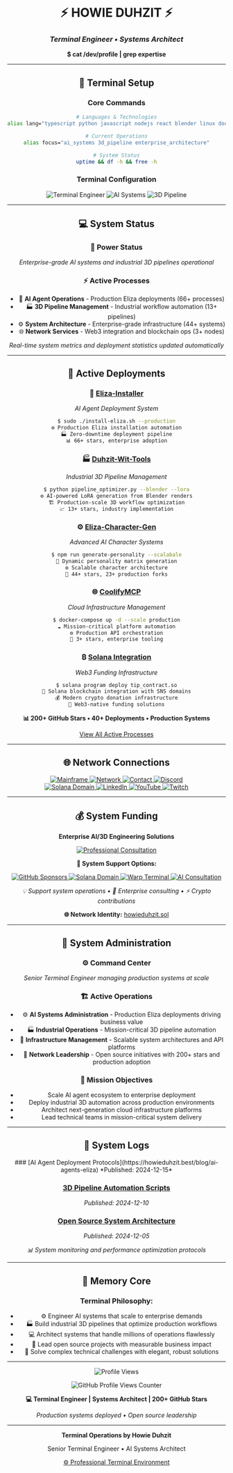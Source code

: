 <div align="center">

# ⚡ HOWIE DUHZIT ⚡
### *Terminal Engineer • Systems Architect*

**$ cat /dev/profile | grep expertise**

---

## 🔌 Terminal Setup

<div align="center">

### **Core Commands**
```bash
# Languages & Technologies
alias lang="typescript python javascript nodejs react blender linux docker"

# Current Operations
alias focus="ai_systems 3d_pipeline enterprise_architecture"

# System Status
uptime && df -h && free -h
```

### **Terminal Configuration**
<div align="center">
  <img src="https://img.shields.io/badge/-Terminal%20Engineer-00FF41?style=for-the-badge&logo=terminal&logoColor=000000" alt="Terminal Engineer" />
  <img src="https://img.shields.io/badge/-AI%20Systems%20Operator-39FF14?style=for-the-badge&logo=robot&logoColor=000000" alt="AI Systems" />
  <img src="https://img.shields.io/badge/-3D%20Pipeline%20Admin-32CD32?style=for-the-badge&logo=blender&logoColor=000000" alt="3D Pipeline" />
</div>

</div>

---

## 💻 System Status

<div align="center">

### **🔋 Power Status**
*Enterprise-grade AI systems and industrial 3D pipelines operational*

### **⚡ Active Processes**
- 🤖 **AI Agent Operations** - Production Eliza deployments (66+ processes)
- 🏭 **3D Pipeline Management** - Industrial workflow automation (13+ pipelines)
- ⚙️ **System Architecture** - Enterprise-grade infrastructure (44+ systems)
- 🌐 **Network Services** - Web3 integration and blockchain ops (3+ nodes)

*Real-time system metrics and deployment statistics updated automatically*

</div>

---

## 🚀 Active Deployments

<div align="center">

### 🤖 **[Eliza-Installer](https://github.com/HowieDuhzit/Eliza-Installer)**
*AI Agent Deployment System*
```bash
$ sudo ./install-eliza.sh --production
⚙️ Production Eliza installation automation
🏭 Zero-downtime deployment pipeline
📊 66+ stars, enterprise adoption
```

### 🏭 **[Duhzit-Wit-Tools](https://github.com/HowieDuhzit/Duhzit-Wit-Tools)**
*Industrial 3D Pipeline Management*
```bash
$ python pipeline_optimizer.py --blender --lora
⚙️ AI-powered LoRA generation from Blender renders
🏗️ Production-scale 3D workflow optimization
📈 13+ stars, industry implementation
```

### ⚙️ **[Eliza-Character-Gen](https://github.com/HowieDuhzit/Eliza-Character-Gen)**
*Advanced AI Character Systems*
```bash
$ npm run generate-personality --scalabale
🤖 Dynamic personality matrix generation
⚙️ Scalable character architecture
🚀 44+ stars, 23+ production forks
```

### 🌐 **[CoolifyMCP](https://github.com/HowieDuhzit/CoolifyMCP)**
*Cloud Infrastructure Management*
```bash
$ docker-compose up -d --scale production
☁️ Mission-critical platform automation
⚙️ Production API orchestration
💼 3+ stars, enterprise tooling
```

### ₿ **[Solana Integration](https://github.com/HowieDuhzit/solana-tip-integration)**
*Web3 Funding Infrastructure*
```bash
$ solana program deploy tip_contract.so
🔗 Solana blockchain integration with SNS domains
💰 Modern crypto donation infrastructure
🚀 Web3-native funding solutions
```

</div>

<div align="center">
  <p><strong>📊 200+ GitHub Stars • 40+ Deployments • Production Systems</strong></p>
  <p><a href="https://github.com/HowieDuhzit?tab=repositories" target="_blank">View All Active Processes</a></p>
</div>

---

## 🌐 Network Connections

<div align="center">
  <a href="https://howieduhzit.best" target="_blank">
    <img src="https://img.shields.io/badge/-🌐%20Mainframe-00FF41?style=for-the-badge&logo=server&logoColor=000000" alt="Mainframe" />
  </a>
  <a href="https://twitter.com/HowieDuhzit" target="_blank">
    <img src="https://img.shields.io/badge/-🐦%20Network-00FF41?style=for-the-badge&logo=twitter&logoColor=000000" alt="Network" />
  </a>
  <a href="mailto:Contact@HowieDuhzit.Best" target="_blank">
    <img src="https://img.shields.io/badge/-📧%20Contact-00FF41?style=for-the-badge&logo=gmail&logoColor=000000" alt="Contact" />
  </a>
  <a href="https://discord.gg/HowieDuhzit" target="_blank">
    <img src="https://img.shields.io/badge/-💬%20Discord-00FF41?style=for-the-badge&logo=discord&logoColor=000000" alt="Discord" />
  </a>
</div>

<div align="center">
  <a href="https://www.sns.id/domain/howieduhzit" target="_blank">
    <img src="https://img.shields.io/badge/-🌐%20howieduhzit.sol-00FF41?style=for-the-badge&logo=solana&logoColor=000000" alt="Solana Domain" />
  </a>
  <a href="https://www.linkedin.com/in/howieduhzit" target="_blank">
    <img src="https://img.shields.io/badge/-💼%20LinkedIn-00FF41?style=for-the-badge&logo=linkedin&logoColor=000000" alt="LinkedIn" />
  </a>
  <a href="https://youtube.com/@HowieDuhzit" target="_blank">
    <img src="https://img.shields.io/badge/-📺%20YouTube-00FF41?style=for-the-badge&logo=youtube&logoColor=000000" alt="YouTube" />
  </a>
  <a href="https://twitch.tv/HowieDuhzit" target="_blank">
    <img src="https://img.shields.io/badge/-🎮%20Twitch-00FF41?style=for-the-badge&logo=twitch&logoColor=000000" alt="Twitch" />
  </a>
</div>

---

## 💰 System Funding

<div align="center">
  <p><strong>Enterprise AI/3D Engineering Solutions</strong></p>

  <a href="https://www.buymeacoffee.com/howieduhzit" target="_blank">
    <img src="https://img.shields.io/badge/-Enterprise%20Consultation-00FF41?style=for-the-badge&logo=buy-me-a-coffee&logoColor=000000" alt="Professional Consultation" />
  </a>

  <p><strong>🔗 System Support Options:</strong></p>

  <a href="https://github.com/sponsors/HowieDuhzit" target="_blank">
    <img src="https://img.shields.io/badge/-GitHub%20Sponsors-00FF41?style=flat&logo=github&logoColor=000000" alt="GitHub Sponsors" />
  </a>

  <a href="https://www.sns.id/domain/howieduhzit" target="_blank">
    <img src="https://img.shields.io/badge/-howieduhzit.sol-00FF41?style=flat&logo=solana&logoColor=000000" alt="Solana Domain" />
  </a>

  <a href="https://app.warp.dev/referral/3E9X3D" target="_blank">
    <img src="https://img.shields.io/badge/-Warp%20Terminal%20Pro-00FF41?style=flat&logo=visual-studio-code&logoColor=000000" alt="Warp Terminal" />
  </a>

  <a href="mailto:Contact@HowieDuhzit.Best" target="_blank">
    <img src="https://img.shields.io/badge/-AI%20Engineering%20Ops-00FF41?style=flat&logo=robot&logoColor=000000" alt="AI Consultation" />
  </a>

  <p><em>💡 Support system operations • 🤝 Enterprise consulting • ⚡ Crypto contributions</em></p>
  <p><strong>🌐 Network Identity:</strong> <a href="https://www.sns.id/domain/howieduhzit" target="_blank">howieduhzit.sol</a></p>
</div>

---

## 🎯 System Administration

<div align="center">

### **⚙️ Command Center**
*Senior Terminal Engineer managing production systems at scale*

### **🏗️ Active Operations**
- ⚙️ **AI Systems Administration** - Production Eliza deployments driving business value
- 🏭 **Industrial Operations** - Mission-critical 3D pipeline automation
- 🚀 **Infrastructure Management** - Scalable system architectures and API platforms
- 💼 **Network Leadership** - Open source initiatives with 200+ stars and production adoption

### **🎯 Mission Objectives**
- Scale AI agent ecosystem to enterprise deployment
- Deploy industrial 3D automation across production environments
- Architect next-generation cloud infrastructure platforms
- Lead technical teams in mission-critical system delivery

</div>

---

## 📝 System Logs

<div align="center">
### [AI Agent Deployment Protocols](https://howieduhzit.best/blog/ai-agents-eliza)
*Published: 2024-12-15*

### [3D Pipeline Automation Scripts](https://howieduhzit.best/blog/blender-automation)
*Published: 2024-12-10*

### [Open Source System Architecture](https://howieduhzit.best/blog/open-source-impact)
*Published: 2024-12-05*

</div>

*📊 System monitoring and performance optimization protocols*

---

## 💾 Memory Core

<div align="center">

### **Terminal Philosophy:**
- ⚙️ Engineer AI systems that scale to enterprise demands
- 🏭 Build industrial 3D pipelines that optimize production workflows
- 💻 Architect systems that handle millions of operations flawlessly
- 🚀 Lead open source projects with measurable business impact
- 🧠 Solve complex technical challenges with elegant, robust solutions

</div>

---

<div align="center">
  <img src="https://komarev.com/ghpvc/?username=HowieDuhzit&color=00FF41&style=flat-square" alt="Profile Views" />
  <p><img src="https://hits.seeyoufarm.com/api/count/incr/badge.svg?url=https%3A%2F%2Fgithub.com%2FHowieDuhzit&count_bg=%2300FF41&title_bg=%23555555&icon=github.svg&icon_color=%23FFFFFF&title=GitHub+Profile+Views&edge_flat=false" alt="GitHub Profile Views Counter" /></p>
</div>

<div align="center">
  <p><strong>💻 Terminal Engineer | Systems Architect | 200+ GitHub Stars</strong></p>
  <p><em>Production systems deployed • Open source leadership</em></p>
</div>

---

<div align="center">
  <p><strong>Terminal Operations by Howie Duhzit</strong></p>
  <p>Senior Terminal Engineer • AI Systems Architect</p>
  <p>
    <a href="https://app.warp.dev/referral/3E9X3D" target="_blank">
      ⚙️ Professional Terminal Environment
    </a>
  </p>
</div>

</div>
